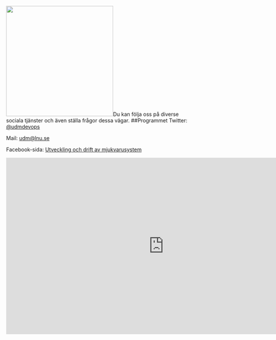 <img class="alignright size-medium wp-image-1296" src="http://coursepress.lnu.se/program/utveckling-och-drift-av-mjukvarusystem/files/2012/03/2012-09-17-11-59-03-290x300.png" alt="" width="290" height="300" />Du kan följa oss på diverse sociala tjänster och även ställa frågor dessa vägar.
##Programmet
Twitter: [@udmdevops](https://twitter.com/#!/udmdevops)

Mail: [udm@lnu.se](mailto:udm@lnu.se)

Facebook-sida: [Utveckling och drift av mjukvarusystem](https://www.facebook.com/utvecklingochdriftavmjukvarusystem)

<iframe width="853" height="480" src="https://www.youtube.com/embed/kOG0cwGBjH4" frameborder="0" allowfullscreen></iframe>